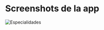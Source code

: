 # Screenshots de la app

![Especialidades](https://github.com/nedBigby/medical-blog/blob/master/sc-especialidades.jpg)

